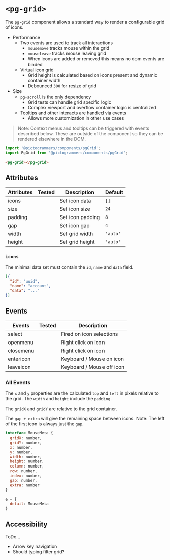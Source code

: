 # `<pg-grid>`

The `pg-grid` component allows a standard way to render a configurable grid of icons.

- Performance
  - Two events are used to track all interactions
    - `mousemove` tracks mouse within the grid
    - `mouseleave` tracks mouse leaving grid
    - When icons are added or removed this means no dom events are binded
  - Virtual icon grid
    - Grid height is calculated based on icons present and dynamic container width
    - Debounced `300` for resize of grid
- Size
  - `pg-scroll` is the only dependency
    - Grid tests can handle grid specific logic
    - Complex viewport and overflow container logic is centralized
  - Tooltips and other interacts are handled via events
    - Allows more customization in other use cases

> Note: Context menus and tooltips can be triggered with events described below. These are outside of the component so they can be rendered elsewhere in the DOM.

```typescript
import '@pictogrammers/components/pgGrid';
import PgGrid from '@pictogrammers/components/pgGrid';
```

```html
<pg-grid></pg-grid>
```

## Attributes

| Attributes | Tested   | Description | Default |
| ---------- | -------- | ----------- | ------ |
| icons      |          | Set icon data | `[]` |
| size       |          | Set icon size | `24` |
| padding    |          | Set icon padding | `8` |
| gap        |          | Set icon gap | `4` |
| width      |          | Set grid width | `'auto'` |
| height     |          | Set grid height | `'auto'` |

### `icons`

The minimal data set must contain the `id`, `name` and `data` field.

```json
[{
  "id": "uuid",
  "name": "account",
  "data": "..."
}]
```

## Events

| Events     | Tested   | Description |
| ---------- | -------- | ----------- |
| select     |          | Fired on icon selections |
| openmenu   |          | Right click on icon |
| closemenu  |          | Right click on icon |
| entericon  |          | Keyboard / Mouse on icon |
| leaveicon  |          | Keyboard / Mouse off icon |

### All Events

The `x` and `y` properties are the calculated `top` and `left` in pixels relative to the grid. The `width` and `height` include the `padding`.

The `gridX` and `gridY` are relative to the grid container.

The `gap + extra` will give the remaining space between icons. Note: The left of the first icon is always just the `gap`.

```javascript
interface MouseMeta {
  gridX: number,
  gridY: number,
  x: number,
  y: number,
  width: number,
  height: number,
  column: number,
  row: number,
  index: number,
  gap: number,
  extra: number
}

e = {
  detail: MouseMeta
}
```

## Accessibility

ToDo...

- Arrow key navigation
- Should typing filter grid?